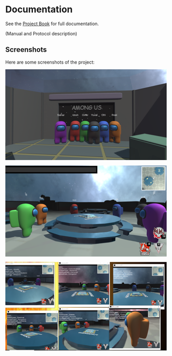 # Documentation

See the [Project Book](https://github.com/IthamarBaron/3DAmongUSClient/tree/main/Project%20Book) for full documentation.

(Manual and Protocol description) 


## Screenshots

Here are some screenshots of the project:


![Before Game](https://github.com/IthamarBaron/3DAmongUSClient/blob/main/Project%20Book/Screenshots/amg1.png)


![In Game](https://github.com/IthamarBaron/3DAmongUSClient/blob/main/Project%20Book/Screenshots/amg2.png)


![Multi Client LAN](https://github.com/IthamarBaron/3DAmongUSClient/blob/main/Project%20Book/Screenshots/amg3.png)
